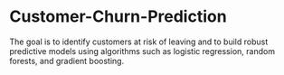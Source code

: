 # Customer-Churn-Prediction
The goal is to identify customers at risk of leaving and to build robust predictive models using algorithms such as logistic regression, random forests, and gradient boosting.
